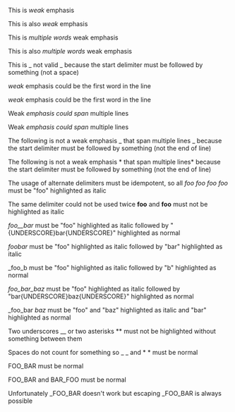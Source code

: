 
This is _weak_ emphasis

This is also *weak* emphasis

This is _multiple words_ weak emphasis

This is also *multiple words* weak emphasis

This is _ not valid _ because the start delimiter must be followed by something (not a space)

*weak* emphasis could be the first word in the line

_weak_ emphasis could be the first word in the line

Weak *emphasis
could span* multiple lines

Weak _emphasis
could span_ multiple lines

The following is not a weak emphasis _
that span multiple lines
_ because the start delimiter must be followed by something (not the end of line)

The following is not a weak emphasis *
that span multiple
lines* because the start delimiter must be followed by something (not the end of line)

The usage of alternate delimiters must be idempotent, so all _foo_ *foo* _*foo*_ *_foo_* must be "foo" highlighted as italic

The same delimiter could not be used twice **foo** and __foo__ must not be highlighted as italic

_foo__bar_ must be "foo" highlighted as italic followed by "{UNDERSCORE}bar{UNDERSCORE}" highlighted as normal

_foo_*bar* must be "foo" highlighted as italic followed by "bar" highlighted as italic

_foo_b must be "foo" highlighted as italic followed by "b" highlighted as normal

_foo_bar_baz_ must be "foo" highlighted as italic followed by "bar{UNDERSCORE}baz{UNDERSCORE}" highlighted as normal

_foo_bar _baz_ must be "foo" and "baz" highlighted as italic and "bar" highlighted as normal

Two underscores __ or two asterisks ** must not be highlighted without something between them

Spaces do not count for something so _ _ and * * must be normal

FOO_BAR must be normal

FOO_BAR and BAR_FOO must be normal

Unfortunately _FOO_BAR doesn't work but escaping \_FOO_BAR is always possible

